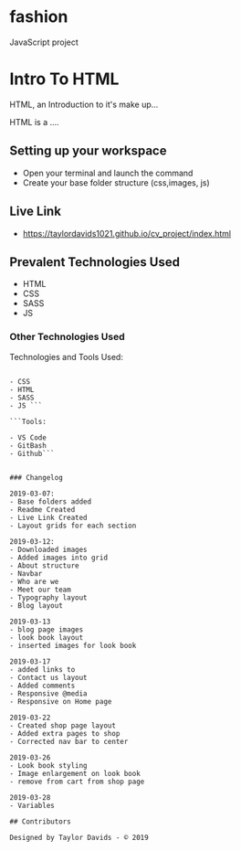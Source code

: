 # fashion
JavaScript project

# Intro To HTML

HTML, an Introduction to it's make up...

HTML is a ....

## Setting up your workspace

- Open your terminal and launch the command
- Create your base folder structure (css,images, js)

## Live Link
- https://taylordavids1021.github.io/cv_project/index.html

## Prevalent Technologies Used

- HTML
- CSS
- SASS
- JS


### Other Technologies Used

Technologies and Tools Used:

```Languages:

- CSS
- HTML
- SASS 
- JS ```

```Tools:

- VS Code
- GitBash
- Github```


### Changelog

2019-03-07:
- Base folders added
- Readme Created
- Live Link Created
- Layout grids for each section

2019-03-12:
- Downloaded images
- Added images into grid
- About structure
- Navbar
- Who are we
- Meet our team
- Typography layout
- Blog layout

2019-03-13
- blog page images
- look book layout
- inserted images for look book

2019-03-17
- added links to
- Contact us layout
- Added comments
- Responsive @media
- Responsive on Home page

2019-03-22
- Created shop page layout
- Added extra pages to shop
- Corrected nav bar to center

2019-03-26
- Look book styling
- Image enlargement on look book
- remove from cart from shop page

2019-03-28
- Variables

## Contributors

Designed by Taylor Davids - © 2019